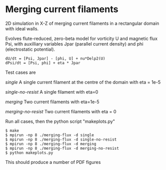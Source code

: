 Merging current filaments
=========================

2D simulation in X-Z of merging current filaments
in a rectangular domain with ideal walls. 

Evolves flute-reduced, zero-beta model for vorticity U
and magnetic flux Psi, with auxilliary variables Jpar
(parallel current density) and phi (electrostatic potential).

    dU/dt = [Psi, Jpar] - [phi, U] + nu*Delp2(U)
    dPsi/dt = [Psi, phi] + eta * Jpar

Test cases are

*single*  A single current filament at the centre of the domain
          with eta = 1e-5

*single-no-resist*  A single filament with eta=0

*merging*  Two current filaments with eta=1e-5

*merging-no-resist*  Two current filaments with eta = 0

Run all cases, then the python script "makeplots.py"

    $ make
    $ mpirun -np 8 ./merging-flux -d single
    $ mpirun -np 8 ./merging-flux -d single-no-resist
    $ mpirun -np 8 ./merging-flux -d merging
    $ mpirun -np 8 ./merging-flux -d merging-no-resist
    $ python makeplots.py

This should produce a number of PDF figures